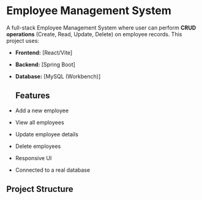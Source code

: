 # Employee Management System

A full-stack Employee Management System where user can perform **CRUD operations** (Create, Read, Update, Delete) on employee records. This project uses:

- **Frontend:** [React/Vite]
- **Backend:**  [Spring Boot]
- **Database:** [MySQL (Workbench)]

   ## Features

- Add a new employee
- View all employees
- Update employee details
- Delete employees
- Responsive UI
- Connected to a real database

## Project Structure

